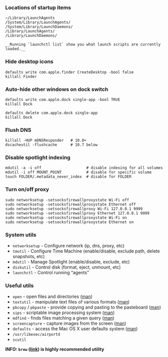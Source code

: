 ### Locations of startup items

    ~/Library/LaunchAgents
    /System/Library/LaunchAgents/
    /System/Library/LaunchDaemons/
    /Library/LaunchAgents/
    /Library/LaunchDaemons/

    __Running `launchctl list` show you what launch scripts are currently loaded.__

### Hide desktop icons

    defaults write com.apple.finder CreateDesktop -bool false
    killall Finder

### Auto-hide other windows on dock switch

    defaults write com.apple.dock single-app -bool TRUE
    killall Dock

    defaults delete com.apple.dock single-app
    killall Dock

### Flush DNS

    killall -HUP mDNSResponder   # 10.8+
    dscacheutil -flushcache      # 10.7 below

### Disable spotlight indexing

    mdutil -a -i off                    # disable indexing for all volumes
    mdutil -i off MOUNT_POINT           # disable for specific volume
    touch FOLDER/.metadata_never_index  # disable for FOLDER

### Turn on/off proxy

    sudo networksetup -setsocksfirewallproxystate Wi-Fi off
    sudo networksetup -setsocksfirewallproxystate Ethernet off
    sudo networksetup -setsocksfirewallproxy Wi-Fi 127.0.0.1 9999
    sudo networksetup -setsocksfirewallproxy Ethernet 127.0.0.1 9999
    sudo networksetup -setsocksfirewallproxystate Wi-Fi on
    sudo networksetup -setsocksfirewallproxystate Ethernet on

### System utils

-   `networksetup` - Configure network (ip, dns, proxy, etc)
-   `tmutil` - Configure Time Machine (enable/disable, exclude path, delete snapshots, etc)
-   `mdutil` - Manage Spotlight (enable/disable, exclude, etc)
-   `diskutil` - Control disk (format, eject, unmount, etc)
-   `launchctl` - Control running “agents”

### Useful utils

-   `open` - open files and directories ([man](https://developer.apple.com/legacy/library/documentation/Darwin/Reference/ManPages/man1/open.1.html))
-   `textutil` - manipulate text files of various formats ([man](https://developer.apple.com/legacy/library/documentation/Darwin/Reference/ManPages/man1/textutil.1.html))
-   `pbcopy` / `pbpaste` - provide copying and pasting to the pasteboard ([man](https://developer.apple.com/legacy/library/documentation/Darwin/Reference/ManPages/man1/pbcopy.1.html))
-   `sips` - scriptable image processing system ([man](https://developer.apple.com/legacy/library/documentation/Darwin/Reference/ManPages/man1/sips.1.html))
-   `mdfind` - finds files matching a given query ([man](https://developer.apple.com/legacy/library/documentation/Darwin/Reference/ManPages/man1/mdfind.1.html))
-   `screencapture` - capture images from the screen ([man](https://developer.apple.com/legacy/library/documentation/Darwin/Reference/ManPages/man1/screencapture.1.html))
-   `defaults` - access the Mac OS X user defaults system ([man](https://developer.apple.com/legacy/library/documentation/Darwin/Reference/ManPages/man1/defaults.1.html))
-   `/usr/libexec/airportd`
-   `scutil`

**INFO: `brew` ([link](https://brew.sh)) is highly recommended utility**

